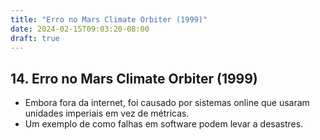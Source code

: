 ```yaml
---
title: "Erro no Mars Climate Orbiter (1999)"
date: 2024-02-15T09:03:20-08:00
draft: true
---
```


## 14. Erro no Mars Climate Orbiter (1999)

- Embora fora da internet, foi causado por sistemas online que usaram unidades imperiais em vez de métricas.
- Um exemplo de como falhas em software podem levar a desastres.
